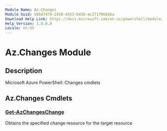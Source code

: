 ```yaml
---
Module Name: Az.Changes
Module Guid: 56bd7474-2450-4553-b43b-ac271f068aba
Download Help Link: https://docs.microsoft.com/en-us/powershell/module/az.changes
Help Version: 1.0.0.0
Locale: en-US
---
```


# Az.Changes Module
## Description
Microsoft Azure PowerShell: Changes cmdlets

## Az.Changes Cmdlets
### [Get-AzChangesChange](Get-AzChangesChange.md)
Obtains the specified change resource for the target resource

